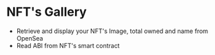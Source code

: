 # NFT's Gallery

- Retrieve and display your NFT's Image, total owned and name from OpenSea
- Read ABI from NFT's smart contract
